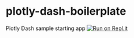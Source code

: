 # plotly-dash-boilerplate
Plotly Dash sample starting app
[![Run on Repl.it](https://repl.it/badge/github/Frenz86/plotly-dash-boilerplate)](https://repl.it/github/Frenz86/plotly-dash-boilerplate)
